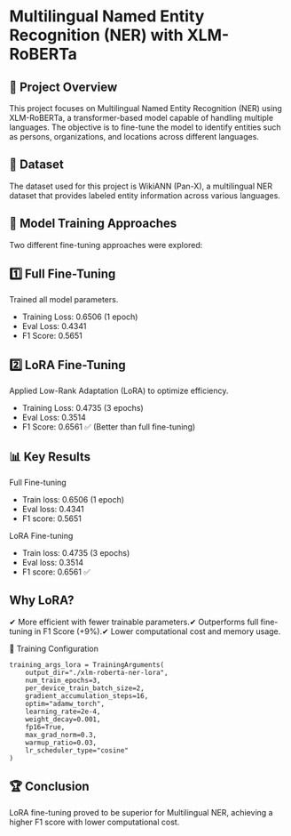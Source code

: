 # Multilingual Named Entity Recognition (NER) with XLM-RoBERTa

## 🚀 Project Overview

This project focuses on Multilingual Named Entity Recognition (NER) using XLM-RoBERTa, a transformer-based model capable of handling multiple languages. The objective is to fine-tune the model to identify entities such as persons, organizations, and locations across different languages.

## 📂 Dataset

The dataset used for this project is WikiANN (Pan-X), a multilingual NER dataset that provides labeled entity information across various languages.

## 🔧 Model Training Approaches

Two different fine-tuning approaches were explored:

## 1️⃣ Full Fine-Tuning

Trained all model parameters.

- Training Loss: 0.6506 (1 epoch)
- Eval Loss: 0.4341
- F1 Score: 0.5651

## 2️⃣ LoRA Fine-Tuning

Applied Low-Rank Adaptation (LoRA) to optimize efficiency.

- Training Loss: 0.4735 (3 epochs)
- Eval Loss: 0.3514
- F1 Score: 0.6561 ✅ (Better than full fine-tuning)

## 📊 Key Results

Full Fine-tuning
- Train loss: 0.6506 (1 epoch)
- Eval loss: 0.4341
- F1 score: 0.5651

LoRA Fine-tuning
- Train loss: 0.4735 (3 epochs)
- Eval loss: 0.3514
- F1 score: 0.6561 ✅

## Why LoRA?

✔ More efficient with fewer trainable parameters.✔ Outperforms full fine-tuning in F1 Score (+9%).✔ Lower computational cost and memory usage.

📌 Training Configuration
```
training_args_lora = TrainingArguments(
    output_dir="./xlm-roberta-ner-lora",
    num_train_epochs=3,
    per_device_train_batch_size=2,
    gradient_accumulation_steps=16,
    optim="adamw_torch",
    learning_rate=2e-4,
    weight_decay=0.001,
    fp16=True,
    max_grad_norm=0.3,
    warmup_ratio=0.03,
    lr_scheduler_type="cosine"
)
```
## 🏆 Conclusion

LoRA fine-tuning proved to be superior for Multilingual NER, achieving a higher F1 score with lower computational cost.
